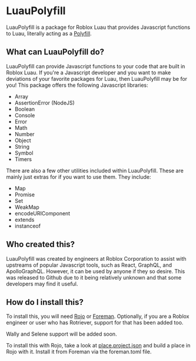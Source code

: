 # LuauPolyfill
LuauPolyfill is a package for Roblox Luau that provides Javascript functions to Luau, literally acting as a [Polyfill](https://developer.mozilla.org/en-US/docs/Glossary/Polyfill).

## What can LuauPolyfill do?
LuauPolyfill can provide Javascript functions to your code that are built in Roblox Luau. If you're a Javascript developer and you want to make deviations of your favorite packages for Luau, then LuauPolyfill may be for you! This package offers the following Javascript libraries:
- Array
- AssertionError (NodeJS)
- Boolean
- Console
- Error
- Math
- Number
- Object
- String
- Symbol
- Timers

There are also a few other utilities included within LuauPolyfill. These are mainly just extras for if you want to use them. They include:
- Map
- Promise
- Set
- WeakMap
- encodeURIComponent
- extends
- instanceof

## Who created this?

LuauPolyfill was created by engineers at Roblox Corporation to assist with upstreams of popular Javascript tools, such as React, GraphQL, and ApolloGraphQL. However, it can be used by anyone if they so desire. This was released to Github due to it being relatively unknown and that some developers may find it useful.

## How do I install this?
To install this, you will need [Rojo](https://rojo.space) or [Foreman](https://github.com/roblox/foreman). Optionally, if you are a Roblox engineer or user who has Rotriever, support for that has been added too.

Wally and Selene support will be added soon.

To install this with Rojo, take a look at [place.project.json](https://github.com/azumanga/LuauPolyfill/blob/production/place.project.json) and build a place in Rojo with it. Install it from Foreman via the foreman.toml file.
